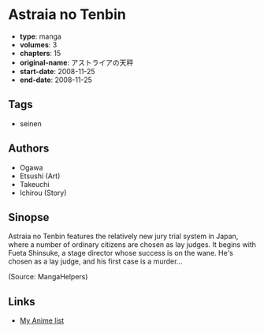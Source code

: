 # Astraia no Tenbin

-   **type**: manga
-   **volumes**: 3
-   **chapters**: 15
-   **original-name**: アストライアの天秤
-   **start-date**: 2008-11-25
-   **end-date**: 2008-11-25

## Tags

-   seinen

## Authors

-   Ogawa
-   Etsushi (Art)
-   Takeuchi
-   Ichirou (Story)

## Sinopse

Astraia no Tenbin features the relatively new jury trial system in Japan, where a number of ordinary citizens are chosen as lay judges. It begins with Fueta Shinsuke, a stage director whose success is on the wane. He's chosen as a lay judge, and his first case is a murder...

(Source: MangaHelpers)

## Links

-   [My Anime list](https://myanimelist.net/manga/28397/Astraia_no_Tenbin)
